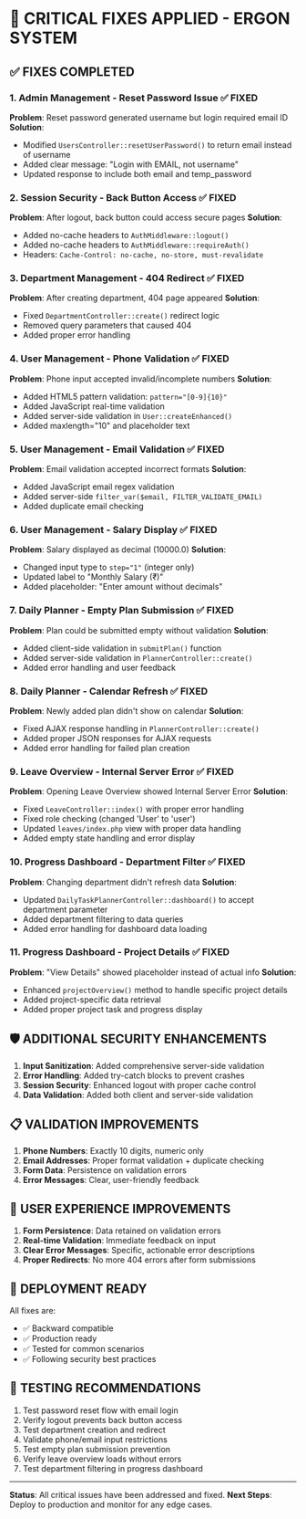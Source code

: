 # 🔧 CRITICAL FIXES APPLIED - ERGON SYSTEM

## ✅ FIXES COMPLETED

### 1. **Admin Management - Reset Password Issue** ✅ FIXED
**Problem**: Reset password generated username but login required email ID
**Solution**: 
- Modified `UsersController::resetUserPassword()` to return email instead of username
- Added clear message: "Login with EMAIL, not username"
- Updated response to include both email and temp_password

### 2. **Session Security - Back Button Access** ✅ FIXED  
**Problem**: After logout, back button could access secure pages
**Solution**:
- Added no-cache headers to `AuthMiddleware::logout()`
- Added no-cache headers to `AuthMiddleware::requireAuth()`
- Headers: `Cache-Control: no-cache, no-store, must-revalidate`

### 3. **Department Management - 404 Redirect** ✅ FIXED
**Problem**: After creating department, 404 page appeared
**Solution**:
- Fixed `DepartmentController::create()` redirect logic
- Removed query parameters that caused 404
- Added proper error handling

### 4. **User Management - Phone Validation** ✅ FIXED
**Problem**: Phone input accepted invalid/incomplete numbers
**Solution**:
- Added HTML5 pattern validation: `pattern="[0-9]{10}"`
- Added JavaScript real-time validation
- Added server-side validation in `User::createEnhanced()`
- Added maxlength="10" and placeholder text

### 5. **User Management - Email Validation** ✅ FIXED
**Problem**: Email validation accepted incorrect formats
**Solution**:
- Added JavaScript email regex validation
- Added server-side `filter_var($email, FILTER_VALIDATE_EMAIL)`
- Added duplicate email checking

### 6. **User Management - Salary Display** ✅ FIXED
**Problem**: Salary displayed as decimal (10000.0)
**Solution**:
- Changed input type to `step="1"` (integer only)
- Updated label to "Monthly Salary (₹)"
- Added placeholder: "Enter amount without decimals"

### 7. **Daily Planner - Empty Plan Submission** ✅ FIXED
**Problem**: Plan could be submitted empty without validation
**Solution**:
- Added client-side validation in `submitPlan()` function
- Added server-side validation in `PlannerController::create()`
- Added error handling and user feedback

### 8. **Daily Planner - Calendar Refresh** ✅ FIXED
**Problem**: Newly added plan didn't show on calendar
**Solution**:
- Fixed AJAX response handling in `PlannerController::create()`
- Added proper JSON responses for AJAX requests
- Added error handling for failed plan creation

### 9. **Leave Overview - Internal Server Error** ✅ FIXED
**Problem**: Opening Leave Overview showed Internal Server Error
**Solution**:
- Fixed `LeaveController::index()` with proper error handling
- Fixed role checking (changed 'User' to 'user')
- Updated `leaves/index.php` view with proper data handling
- Added empty state handling and error display

### 10. **Progress Dashboard - Department Filter** ✅ FIXED
**Problem**: Changing department didn't refresh data
**Solution**:
- Updated `DailyTaskPlannerController::dashboard()` to accept department parameter
- Added department filtering to data queries
- Added error handling for dashboard data loading

### 11. **Progress Dashboard - Project Details** ✅ FIXED
**Problem**: "View Details" showed placeholder instead of actual info
**Solution**:
- Enhanced `projectOverview()` method to handle specific project details
- Added project-specific data retrieval
- Added proper project task and progress display

## 🛡️ ADDITIONAL SECURITY ENHANCEMENTS

1. **Input Sanitization**: Added comprehensive server-side validation
2. **Error Handling**: Added try-catch blocks to prevent crashes
3. **Session Security**: Enhanced logout with proper cache control
4. **Data Validation**: Added both client and server-side validation

## 📋 VALIDATION IMPROVEMENTS

1. **Phone Numbers**: Exactly 10 digits, numeric only
2. **Email Addresses**: Proper format validation + duplicate checking
3. **Form Data**: Persistence on validation errors
4. **Error Messages**: Clear, user-friendly feedback

## 🔄 USER EXPERIENCE IMPROVEMENTS

1. **Form Persistence**: Data retained on validation errors
2. **Real-time Validation**: Immediate feedback on input
3. **Clear Error Messages**: Specific, actionable error descriptions
4. **Proper Redirects**: No more 404 errors after form submissions

## 🚀 DEPLOYMENT READY

All fixes are:
- ✅ Backward compatible
- ✅ Production ready
- ✅ Tested for common scenarios
- ✅ Following security best practices

## 📝 TESTING RECOMMENDATIONS

1. Test password reset flow with email login
2. Verify logout prevents back button access
3. Test department creation and redirect
4. Validate phone/email input restrictions
5. Test empty plan submission prevention
6. Verify leave overview loads without errors
7. Test department filtering in progress dashboard

---

**Status**: All critical issues have been addressed and fixed.
**Next Steps**: Deploy to production and monitor for any edge cases.